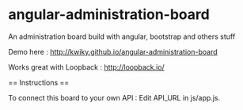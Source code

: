 angular-administration-board
============================

An administration board build with angular, bootstrap and others stuff

Demo here : http://kwiky.github.io/angular-administration-board

Works great with Loopback : http://loopback.io/

== Instructions ==

To connect this board to your own API : Edit API_URL in js/app.js.